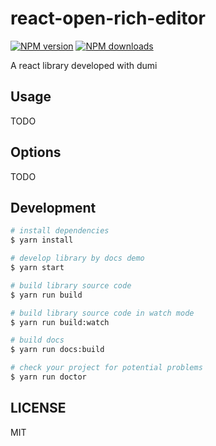 # react-open-rich-editor

[![NPM version](https://img.shields.io/npm/v/react-open-rich-editor.svg?style=flat)](https://npmjs.org/package/react-open-rich-editor)
[![NPM downloads](http://img.shields.io/npm/dm/react-open-rich-editor.svg?style=flat)](https://npmjs.org/package/react-open-rich-editor)

A react library developed with dumi

## Usage

TODO

## Options

TODO

## Development

```bash
# install dependencies
$ yarn install

# develop library by docs demo
$ yarn start

# build library source code
$ yarn run build

# build library source code in watch mode
$ yarn run build:watch

# build docs
$ yarn run docs:build

# check your project for potential problems
$ yarn run doctor
```

## LICENSE

MIT
